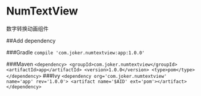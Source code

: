 # NumTextView
数字转换动画组件

##Add dependency

###Gradle
`compile 'com.joker.numtextview:app:1.0.0'`

###Maven
`
<dependency>
  <groupId>com.joker.numtextview</groupId>
  <artifactId>app</artifactId>
  <version>1.0.0</version>
  <type>pom</type>
</dependency>
`
###Ivy
`
<dependency org='com.joker.numtextview' name='app' rev='1.0.0'>
  <artifact name='$AID' ext='pom'></artifact>
</dependency>
`
